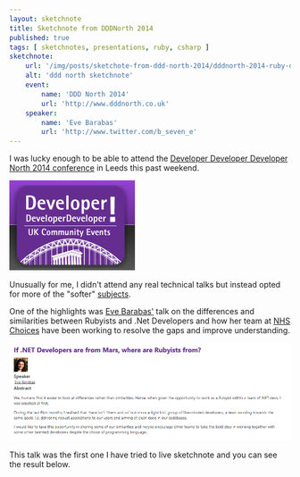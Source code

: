 ```yaml
---
layout: sketchnote
title: Sketchnote from DDDNorth 2014
published: true
tags: [ sketchnotes, presentations, ruby, csharp ]
sketchnote:
    url: '/img/posts/sketchote-from-ddd-north-2014/dddnorth-2014-ruby-dotnet-talk-lofi.png'
    alt: 'ddd north sketchnote'
    event:
        name: 'DDD North 2014'
        url: 'http://www.dddnorth.co.uk'
    speaker:
        name: 'Eve Barabas'
        url: 'http://www.twitter.com/b_seven_e'
---
```


I was lucky enough to be able to attend the [Developer Developer Developer North 
2014 conference](http://www.dddnorth.co.uk/) in Leeds this past weekend. 

![ddd north](/img/posts/sketchote-from-ddd-north-2014/dddnorth-logo.png)

Unusually for me, I didn't attend any real technical talks but instead opted for 
more of the "softer" [subjects](http://www.dddnorth.co.uk/Schedule). 

One of the highlights was [Eve Barabas'](http://www.twitter.com/b_seven_e) talk on 
the differences and similarities between Rubyists and .Net Developers and how her team 
at [NHS Choices](http://www.nhs.uk/Pages/HomePage.aspx) have been working to 
resolve the gaps and improve understanding.

<img src="/img/posts/sketchote-from-ddd-north-2014/session-summary.png" class="img-responsive" alt="ddd north" />

This talk was the first one I have tried to live sketchnote and you can see the result below.

